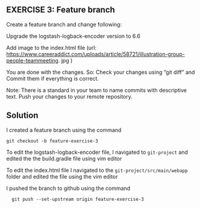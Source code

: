 ## EXERCISE 3: Feature branch

Create a feature branch and change following:

Upgrade the logstash-logback-encoder version to 6.6

Add image to the index.html file (url:
https://www.careeraddict.com/uploads/article/58721/illustration-group-people-teammeeting.
jpg )

You are done with the changes. So:
Check your changes using “git diff” and
Commit them if everything is correct.

Note: There is a standard in your team to name commits with descriptive text.
Push your changes to your remote repository.

## Solution

I created a feature branch using the command

```git
git checkout -b feature-exercise-3

```

To edit the logstash-logback-encoder file, I navigated to ``git-project`` and edited the the build.gradle file using vim editor 

To edit the index.html file I navigated to the ``git-project/src/main/webapp`` folder and edited the file using the vim editor

I pushed the branch to github using the command 

```git 
  git push --set-upstream origin feature-exercise-3

  ```